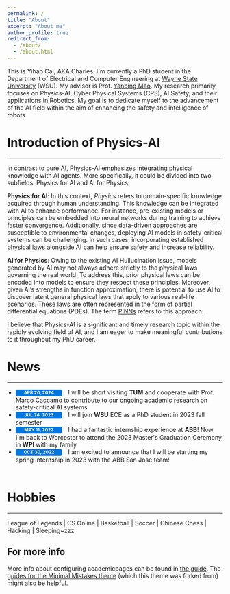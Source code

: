 ```yaml
---
permalink: /
title: "About"
excerpt: "About me"
author_profile: true
redirect_from: 
  - /about/
  - /about.html
---
```


This is Yihao Cai, AKA Charles. I'm currently a PhD student in the Department of Electrical and Computer Engineering at [Wayne State University](https://engineering.wayne.edu/electrical-computer) (WSU). My advisor is Prof. [Yanbing Mao](https://scholar.google.com/citations?user=kN1IRpsAAAAJ&hl=en). My research primarily focuses on Physics-AI, Cyber Physical Systems (CPS), AI Safety, and their applications in Robotics. My goal is to dedicate myself to the advancement of the AI field within the aim of enhancing the safety and intelligence of robots. 

Introduction of Physics-AI
======
------

In contrast to pure AI, Physics-AI emphasizes integrating physical knowledge with AI agents. More specifically, it could be divided into two subfields: Physics for AI and AI for Physics:

<b>Physics for AI</b>: In this context, <em>Physics</em> refers to domain-specific knowledge acquired through human understanding. This knowledge can be integrated with AI to enhance performance. For instance, pre-existing models or principles can be embedded into neural networks during training to achieve faster convergence. Additionally, since data-driven approaches are susceptible to environmental changes, deploying AI models in safety-critical systems can be challenging. In such cases, incorporating established physical laws alongside AI can help ensure safety and increase reliability.

<b>AI for Physics</b>: Owing to the existing AI Hullucination issue, models generated by AI may not always adhere strictly to the physical laws governing the real world. To address this, prior physical laws can be encoded into models to ensure they respect these principles. Moreover, given AI’s strengths in function approximation, there is potential to use AI to discover latent general physical laws that apply to various real-life scenarios. These laws are often represented in the form of partial differential equations (PDEs). The term [PINNs](https://maziarraissi.github.io/PINNs/) refers to this approach.

I believe that Physics-AI is a significant and timely research topic within the rapidly evolving field of AI, and I am eager to make meaningful contributions to it throughout my PhD career.

<!-- As a passionate technology enthusiast, I'm also a big fan of [Ironman](https://en.wikipedia.org/wiki/Iron_Man), and my curiosity extends to exploring various computer-related technologies, encompassing but not limited to computer systems and cybersecurity. -->


News
======
------

<style>
:root {
    --global-bg-color: #fff;
    --global-code-bg-color: rgba(181,9,172,0.05);
    --global-text-color: #000;
    --global-text-color-light: #828282;
    --global-theme-color: #0076df;
    --global-hover-color: #0076df;
    --global-footer-bg-color: #1c1c1d;
    --global-footer-text-color: #e8e8e8;
    --global-footer-link-color: #fff;
    --global-distill-app-color: #828282;
    --global-divider-color: rgba(0,0,0,.1);
    --global-card-bg-color: #fff;
}

table td, table th {
    color: var(--global-text-color);
}

.badge {
    color: var(--global-card-bg-color)!important;
    background-color: var(--global-theme-color)!important;
    font-size: .83rem;
    display: inline-block;
    padding: 0.25em 0.4em;
    font-size: 75%;
    font-weight: 700;
    line-height: 1;
    text-align: center;
    white-space: nowrap;
    vertical-align: baseline;
    border-radius: 0.25rem;
    transition: color .15s ease-in-out,background-color .15s ease-in-out,border-color .15s ease-in-out,box-shadow .15s ease-in-out;
}

.font-weight-bold {
    font-weight: 700!important;
}

.text-uppercase {
    text-transform: uppercase!important;
}

.align-middle {
    vertical-align: middle!important;
}

.table-responsive {
    display: block;
    width: 100%;
    overflow-x: auto;
    -webkit-overflow-scrolling: touch;
}
</style>

<div style="padding-bottom:10px"> 
  <ul style="padding-left:20px">
    <li>
      <span class="badge font-weight-bold danger-color-dark text-uppercase align-middle" style="min-width: 100px;"> Apr 20, 2024 </span> 
      <span style="padding-left:10px"> 
        I will be short visiting <b>TUM</b> and cooperate with Prof. <a href="https://rtsl.cps.mw.tum.de/personal_page/mcaccamo/">Marco Caccamo</a> to contribute to our ongoing academic research on safety-critical AI systems
      </span> 
    </li>
    <li>
      <span class="badge font-weight-bold danger-color-dark text-uppercase align-middle" style="min-width: 100px;"> Jul 24, 2023 </span> 
      <span style="padding-left:10px"> 
        I will join <b>WSU</b> ECE as a PhD student in 2023 fall semester
      </span> 
    </li>
    <li>
      <span class="badge font-weight-bold danger-color-dark text-uppercase align-middle" style="min-width: 100px;"> May 11, 2022 </span> 
      <span style="padding-left:10px"> 
        I had a fantastic internship experience at <b>ABB</b>! Now I'm back to Worcester to attend the 2023 Master's Graduation Ceremony in <b>WPI</b> with my family 
      </span> 
    </li>
    <li>
      <span class="badge font-weight-bold danger-color-dark text-uppercase align-middle" style="min-width: 100px;"> Oct 30, 2022 </span> 
      <span style="padding-left:10px"> 
        I am excited to announce that I will be starting my spring internship in 2023 with the ABB San Jose team!  
      </span> 
    </li>
  </ul>
</div>



Hobbies
======
------
League of Legends | CS Online | Basketball | Soccer | Chinese Chess | Hacking | Sleeping~zzz

For more info
------
More info about configuring academicpages can be found in [the guide](https://academicpages.github.io/markdown/). The [guides for the Minimal Mistakes theme](https://mmistakes.github.io/minimal-mistakes/docs/configuration/) (which this theme was forked from) might also be helpful.
